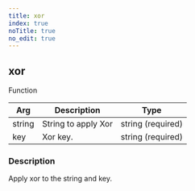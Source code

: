 ```yaml
---
title: xor
index: true
noTitle: true
no_edit: true
---
```




<div class="vql_item"></div>


## xor
<span class='vql_type label label-warning pull-right page-header'>Function</span>



<div class="vqlargs"></div>

Arg | Description | Type
----|-------------|-----
string|String to apply Xor|string (required)
key|Xor key.|string (required)

### Description

Apply xor to the string and key.

